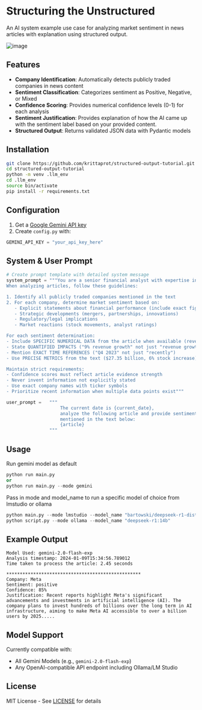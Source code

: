 # Structuring the Unstructured

An AI system example use case for analyzing market sentiment in news articles with explanation using structured output.

![image](https://github.com/user-attachments/assets/590ffeaa-ecc6-4322-a44e-25f1b211e95e)

## Features

- **Company Identification**: Automatically detects publicly traded companies in news content
- **Sentiment Classification**: Categorizes sentiment as Positive, Negative, or Mixed
- **Confidence Scoring**: Provides numerical confidence levels (0-1) for each analysis
- **Sentiment Justification**: Provides explanation of how the AI came up with the sentiment label based on your provided content.
- **Structured Output**: Returns validated JSON data with Pydantic models

## Installation

```bash
git clone https://github.com/krittaprot/structured-output-tutorial.git
cd structured-output-tutorial
python -m venv .llm_env
cd .llm_env
source bin/activate
pip install -r requirements.txt
```

## Configuration

1. Get a [Google Gemini API key](https://aistudio.google.com/app/apikey)
2. Create `config.py` with:
```python
GEMINI_API_KEY = "your_api_key_here"
```

## System & User Prompt

```python
# Create prompt template with detailed system message
system_prompt = """You are a senior financial analyst with expertise in news sentiment analysis. 
When analyzing articles, follow these guidelines:

1. Identify all publicly traded companies mentioned in the text
2. For each company, determine market sentiment based on:
   - Explicit statements about financial performance (include exact figures/percentages)
   - Strategic developments (mergers, partnerships, innovations)
   - Regulatory/legal implications
   - Market reactions (stock movements, analyst ratings)

For each sentiment determination:
- Include SPECIFIC NUMERICAL DATA from the article when available (revenue figures, percentage changes, booking numbers)
- State QUANTIFIED IMPACTS ("9% revenue growth" not just "revenue growth")
- Mention EXACT TIME REFERENCES ("Q4 2023" not just "recently")
- Use PRECISE METRICS from the text ($27.35 billion, 6% stock increase)

Maintain strict requirements:
- Confidence scores must reflect article evidence strength
- Never invent information not explicitly stated
- Use exact company names with ticker symbols
- Prioritize recent information when multiple data points exist"""

user_prompt =   """ 
                    The current date is {current_date}, 
                    analyze the following article and provide sentiment analysis for each publicly traded company 
                    mentioned in the text below:
                    {article}
                """
```

## Usage

Run gemini model as default
```python
python run main.py
or
python run main.py --mode gemini
```

Pass in mode and model_name to run a specific model of choice from lmstudio or ollama
```python
python main.py --mode lmstudio --model_name "bartowski/deepseek-r1-distill-qwen-14b"
python script.py --mode ollama --model_name "deepseek-r1:14b"
```

## Example Output

```
Model Used: gemini-2.0-flash-exp
Analysis timestamp: 2024-01-09T15:34:56.789012
Time taken to process the article: 2.45 seconds

**************************************************
Company: Meta
Sentiment: positive
Confidence: 85%
Justification: Recent reports highlight Meta's significant advancements and investments in artificial intelligence (AI). The company plans to invest hundreds of billions over the long term in AI infrastructure, aiming to make Meta AI accessible to over a billion users by 2025.....
```

## Model Support

Currently compatible with:
- All Gemini Models (e.g., `gemini-2.0-flash-exp`)
- Any OpenAI-compatible API endpoint including Ollama/LM Studio

## License

MIT License - See [LICENSE](LICENSE) for details
